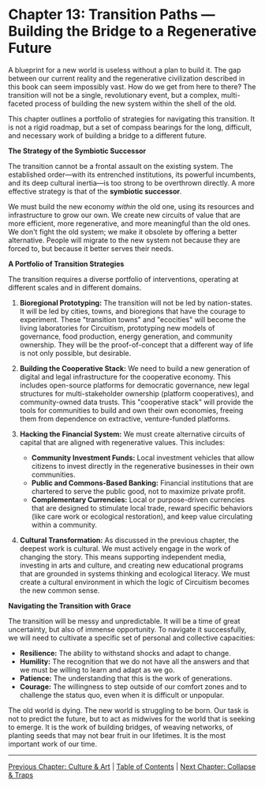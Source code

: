 # Chapter 13: Transition Paths — Building the Bridge to a Regenerative Future

A blueprint for a new world is useless without a plan to build it. The gap between our current reality and the regenerative civilization described in this book can seem impossibly vast. How do we get from here to there? The transition will not be a single, revolutionary event, but a complex, multi-faceted process of building the new system within the shell of the old.

This chapter outlines a portfolio of strategies for navigating this transition. It is not a rigid roadmap, but a set of compass bearings for the long, difficult, and necessary work of building a bridge to a different future.

**The Strategy of the Symbiotic Successor**

The transition cannot be a frontal assault on the existing system. The established order—with its entrenched institutions, its powerful incumbents, and its deep cultural inertia—is too strong to be overthrown directly. A more effective strategy is that of the **symbiotic successor**.

We must build the new economy *within* the old one, using its resources and infrastructure to grow our own. We create new circuits of value that are more efficient, more regenerative, and more meaningful than the old ones. We don't fight the old system; we make it obsolete by offering a better alternative. People will migrate to the new system not because they are forced to, but because it better serves their needs.

**A Portfolio of Transition Strategies**

The transition requires a diverse portfolio of interventions, operating at different scales and in different domains.

1.  **Bioregional Prototyping:** The transition will not be led by nation-states. It will be led by cities, towns, and bioregions that have the courage to experiment. These "transition towns" and "ecocities" will become the living laboratories for Circuitism, prototyping new models of governance, food production, energy generation, and community ownership. They will be the proof-of-concept that a different way of life is not only possible, but desirable.

2.  **Building the Cooperative Stack:** We need to build a new generation of digital and legal infrastructure for the cooperative economy. This includes open-source platforms for democratic governance, new legal structures for multi-stakeholder ownership (platform cooperatives), and community-owned data trusts. This "cooperative stack" will provide the tools for communities to build and own their own economies, freeing them from dependence on extractive, venture-funded platforms.

3.  **Hacking the Financial System:** We must create alternative circuits of capital that are aligned with regenerative values. This includes:
    *   **Community Investment Funds:** Local investment vehicles that allow citizens to invest directly in the regenerative businesses in their own communities.
    *   **Public and Commons-Based Banking:** Financial institutions that are chartered to serve the public good, not to maximize private profit.
    *   **Complementary Currencies:** Local or purpose-driven currencies that are designed to stimulate local trade, reward specific behaviors (like care work or ecological restoration), and keep value circulating within a community.

4.  **Cultural Transformation:** As discussed in the previous chapter, the deepest work is cultural. We must actively engage in the work of changing the story. This means supporting independent media, investing in arts and culture, and creating new educational programs that are grounded in systems thinking and ecological literacy. We must create a cultural environment in which the logic of Circuitism becomes the new common sense.

**Navigating the Transition with Grace**

The transition will be messy and unpredictable. It will be a time of great uncertainty, but also of immense opportunity. To navigate it successfully, we will need to cultivate a specific set of personal and collective capacities:

*   **Resilience:** The ability to withstand shocks and adapt to change.
*   **Humility:** The recognition that we do not have all the answers and that we must be willing to learn and adapt as we go.
*   **Patience:** The understanding that this is the work of generations.
*   **Courage:** The willingness to step outside of our comfort zones and to challenge the status quo, even when it is difficult or unpopular.

The old world is dying. The new world is struggling to be born. Our task is not to predict the future, but to act as midwives for the world that is seeking to emerge. It is the work of building bridges, of weaving networks, of planting seeds that may not bear fruit in our lifetimes. It is the most important work of our time.

---

[Previous Chapter: Culture & Art](./12_culture_art.md) | [Table of Contents](https://github.com/Circuitism/Circuitism/tree/main/chapters) | [Next Chapter: Collapse & Traps](./14_collapse_traps.md)
